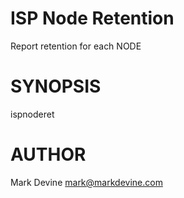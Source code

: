 ISP Node Retention
==================
Report retention for each NODE

SYNOPSIS
========
  ispnoderet

AUTHOR
======
Mark Devine <mark@markdevine.com>
